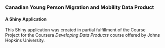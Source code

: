 ### Canadian Young Person Migration and Mobility Data Product 
#### A Shiny Application

This Shiny application was created in partial fulfillment of the Course Project for the Coursera *Developing Data Products* course offered by Johns Hopkins University.
